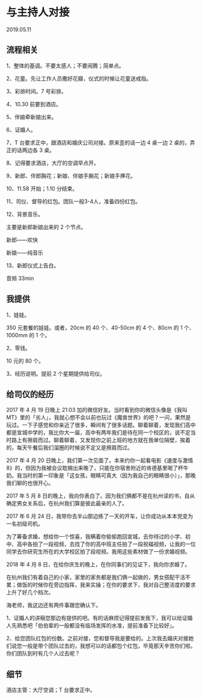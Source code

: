 # 与主持人对接
2019.05.11

## 流程相关

1、整体的基调。不要太感人；不要闹腾；简单点。

2、花童。先让工作人员撒好花瓣，仪式的时候让花童送戒指。

3、彩排时间。7 号彩排。

4、10.30 前要到酒店。

5、伴娘牵新娘出来。

6、证婚人。

7、T 台要求正中，跟酒店和婚庆公司对接。原来歪的话一边 4 桌一边 2 桌的，弄正的话两边各 3 桌。

8、记得要求酒店，大厅的空调早点开。

9、新郎、伴郎胸花；新娘、伴娘手腕花；新娘手捧花。

10、11.58 开始；1.10 分结束。

11、司仪、督导的红包。团队一般3-4人，准备四份红包。

12、背景音乐。

主要是新郎新娘出来的 2 个节点。

新郎——欢快

新娘——纯音乐

13、新郎仪式上告白。

音频 33min


## 我提供

1、娃娃。

350 元套餐的娃娃。或者，20cm 的 40 个、40-50cm 的 4 个、80cm 的 1 个、1000mm 的 1 个。

2、零钱。

10 元的 80 个。

3、经历说明。提前 2 个星期提供给司仪。

## 给司仪的经历

2017 年 4 月 19 日晚上 21:03 加的微信好友。当时看到你的微信头像是《我叫 MT》里的「劣人」，我就心想不会以前也玩过《魔兽世界》的吧？一问，果然是玩过。一下子感觉和你亲近了很多，瞬间有了很多话题。聊着聊着，发现我们高中都是宣城中学的，我比你大一届，高中有两年我们是待在同一个校区的，说不定当时路上有擦肩而过。聊着聊着，又发现你之前上班的地方就在我单位隔壁，挨着的，每天午餐后我们溜圈的时候说不定又是擦肩而过。

2017 年 4 月 20 日晚上，我们第一次见面了。本来约你一起看电影《速度与激情 8》的，但因为我被会议耽搁出来晚了，只能在你宿舍附近的肯德基里喝了杯牛奶。我当时的第一印象是「这女孩，眼睛可真大（因为我自己的眼睛很小）」，那晚我们聊的也很开心。

2017 年 5 月 8 日的晚上，我向你表白了。因为我们俩都不是在杭州读的书，自从确定男女关系后，在杭州我们算是彼此最亲的人了。

2017 年 6 月 24 日，我带你去半山那边练了一天的开车，让你成功从本本党变为一名初级司机。

为了筹备求婚，想给你一个惊喜，我瞒着你偷偷跑回宣城，去你待过的小学、初中、高中各拍了一段视频，去找了你的高中班主任拍了一段祝福视频，让我的一位同学去你研究生所在的大学校区拍了段视频。我用这些素材做了一份求婚视频。

2018 年 4 月 8 日，在给你庆生的晚上，在你同事们的见证下，我向你求婚了。

在杭州我们有着自己的小家，家里的家务都是我们俩一起做的，男女搭配干活不累；做饭的时候你在旁边指挥，我来实操；在你的要求下，我对自己整洁度的要求上升了好几个档次。

海老师，我这边还有两件事跟您确认下。

1、证婚人的讲稿您那边有提供的吧。有的话麻烦记得提前发我下，我可以给证婚人先熟悉吧「伯伯辈的一般都没有临场发挥的水准，提前准备下比较好」。

2、给您团队红包的份数。之前对接，您和督导我是要给的。上次我去婚庆对接她们说您一般是带个团队过去的，我想可以的话都包个红包，毕竟那天辛苦你们啦。你们团队到时有几个人过去呢？

## 细节

酒店主管：大厅空调；T 台要求正中。